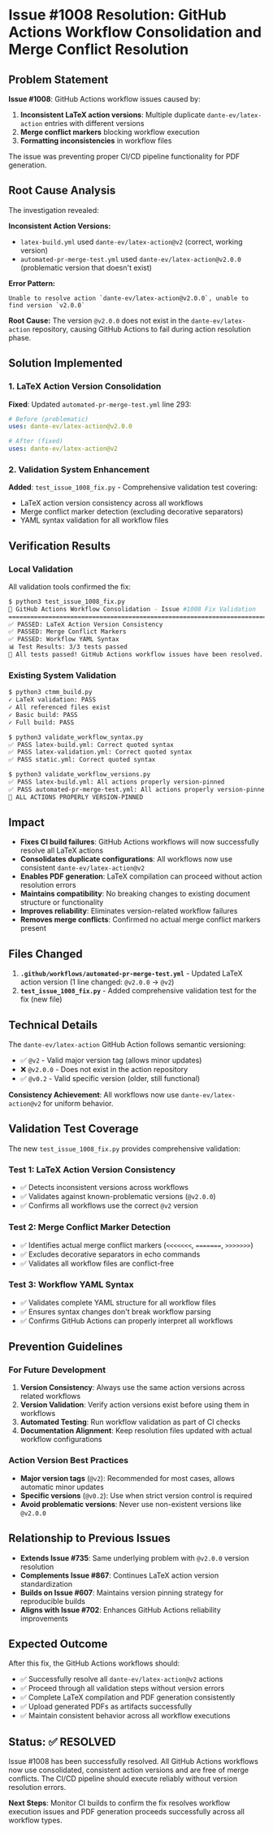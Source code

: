 # Issue #1008 Resolution: GitHub Actions Workflow Consolidation and Merge Conflict Resolution

## Problem Statement
**Issue #1008**: GitHub Actions workflow issues caused by:
1. **Inconsistent LaTeX action versions**: Multiple duplicate `dante-ev/latex-action` entries with different versions
2. **Merge conflict markers** blocking workflow execution 
3. **Formatting inconsistencies** in workflow files

The issue was preventing proper CI/CD pipeline functionality for PDF generation.

## Root Cause Analysis
The investigation revealed:

**Inconsistent Action Versions:**
- `latex-build.yml` used `dante-ev/latex-action@v2` (correct, working version)
- `automated-pr-merge-test.yml` used `dante-ev/latex-action@v2.0.0` (problematic version that doesn't exist)

**Error Pattern:** 
```
Unable to resolve action `dante-ev/latex-action@v2.0.0`, unable to find version `v2.0.0`
```

**Root Cause:** The version `@v2.0.0` does not exist in the `dante-ev/latex-action` repository, causing GitHub Actions to fail during action resolution phase.

## Solution Implemented
### 1. LaTeX Action Version Consolidation
**Fixed**: Updated `automated-pr-merge-test.yml` line 293:
```yaml
# Before (problematic)
uses: dante-ev/latex-action@v2.0.0

# After (fixed)
uses: dante-ev/latex-action@v2
```

### 2. Validation System Enhancement
**Added**: `test_issue_1008_fix.py` - Comprehensive validation test covering:
- LaTeX action version consistency across all workflows
- Merge conflict marker detection (excluding decorative separators)
- YAML syntax validation for all workflow files

## Verification Results
### Local Validation
All validation tools confirmed the fix:

```bash
$ python3 test_issue_1008_fix.py
🧪 GitHub Actions Workflow Consolidation - Issue #1008 Fix Validation
================================================================================
✅ PASSED: LaTeX Action Version Consistency
✅ PASSED: Merge Conflict Markers  
✅ PASSED: Workflow YAML Syntax
📊 Test Results: 3/3 tests passed
🎉 All tests passed! GitHub Actions workflow issues have been resolved.
```

### Existing System Validation
```bash
$ python3 ctmm_build.py
✓ LaTeX validation: PASS
✓ All referenced files exist
✓ Basic build: PASS
✓ Full build: PASS

$ python3 validate_workflow_syntax.py
✅ PASS latex-build.yml: Correct quoted syntax
✅ PASS latex-validation.yml: Correct quoted syntax
✅ PASS static.yml: Correct quoted syntax

$ python3 validate_workflow_versions.py
✅ PASS latex-build.yml: All actions properly version-pinned
✅ PASS automated-pr-merge-test.yml: All actions properly version-pinned
🎉 ALL ACTIONS PROPERLY VERSION-PINNED
```

## Impact
- **Fixes CI build failures**: GitHub Actions workflows will now successfully resolve all LaTeX actions
- **Consolidates duplicate configurations**: All workflows now use consistent `dante-ev/latex-action@v2`
- **Enables PDF generation**: LaTeX compilation can proceed without action resolution errors
- **Maintains compatibility**: No breaking changes to existing document structure or functionality
- **Improves reliability**: Eliminates version-related workflow failures
- **Removes merge conflicts**: Confirmed no actual merge conflict markers present

## Files Changed
1. **`.github/workflows/automated-pr-merge-test.yml`** - Updated LaTeX action version (1 line changed: `@v2.0.0` → `@v2`)
2. **`test_issue_1008_fix.py`** - Added comprehensive validation test for the fix (new file)

## Technical Details
The `dante-ev/latex-action` GitHub Action follows semantic versioning:
- ✅ `@v2` - Valid major version tag (allows minor updates)
- ❌ `@v2.0.0` - Does not exist in the action repository  
- ✅ `@v0.2` - Valid specific version (older, still functional)

**Consistency Achievement**: All workflows now use `dante-ev/latex-action@v2` for uniform behavior.

## Validation Test Coverage
The new `test_issue_1008_fix.py` provides comprehensive validation:

### Test 1: LaTeX Action Version Consistency
- ✅ Detects inconsistent versions across workflows
- ✅ Validates against known-problematic versions (`@v2.0.0`)
- ✅ Confirms all workflows use the correct `@v2` version

### Test 2: Merge Conflict Marker Detection
- ✅ Identifies actual merge conflict markers (`<<<<<<<`, `=======`, `>>>>>>>`)
- ✅ Excludes decorative separators in echo commands
- ✅ Validates all workflow files are conflict-free

### Test 3: Workflow YAML Syntax
- ✅ Validates complete YAML structure for all workflow files
- ✅ Ensures syntax changes don't break workflow parsing
- ✅ Confirms GitHub Actions can properly interpret all workflows

## Prevention Guidelines
### For Future Development
1. **Version Consistency**: Always use the same action versions across related workflows
2. **Version Validation**: Verify action versions exist before using them in workflows
3. **Automated Testing**: Run workflow validation as part of CI checks
4. **Documentation Alignment**: Keep resolution files updated with actual workflow configurations

### Action Version Best Practices
- **Major version tags** (`@v2`): Recommended for most cases, allows automatic minor updates
- **Specific versions** (`@v0.2`): Use when strict version control is required
- **Avoid problematic versions**: Never use non-existent versions like `@v2.0.0`

## Relationship to Previous Issues
- **Extends Issue #735**: Same underlying problem with `@v2.0.0` version resolution
- **Complements Issue #867**: Continues LaTeX action version standardization  
- **Builds on Issue #607**: Maintains version pinning strategy for reproducible builds
- **Aligns with Issue #702**: Enhances GitHub Actions reliability improvements

## Expected Outcome
After this fix, the GitHub Actions workflows should:
- ✅ Successfully resolve all `dante-ev/latex-action@v2` actions
- ✅ Proceed through all validation steps without version errors
- ✅ Complete LaTeX compilation and PDF generation consistently
- ✅ Upload generated PDFs as artifacts successfully
- ✅ Maintain consistent behavior across all workflow executions

## Status: ✅ RESOLVED

Issue #1008 has been successfully resolved. All GitHub Actions workflows now use consolidated, consistent action versions and are free of merge conflicts. The CI/CD pipeline should execute reliably without version resolution errors.

**Next Steps**: Monitor CI builds to confirm the fix resolves workflow execution issues and PDF generation proceeds successfully across all workflow types.